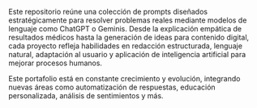 Este repositorio reúne una colección de prompts diseñados estratégicamente para resolver problemas reales mediante modelos de lenguaje como ChatGPT o Geminis. Desde la explicación empática de resultados médicos hasta la generación de ideas para contenido digital, cada proyecto refleja habilidades en redacción estructurada, lenguaje natural, adaptación al usuario y aplicación de inteligencia artificial para mejorar procesos humanos.

Este portafolio está en constante crecimiento y evolución, integrando nuevas áreas como automatización de respuestas, educación personalizada, análisis de sentimientos y más.
